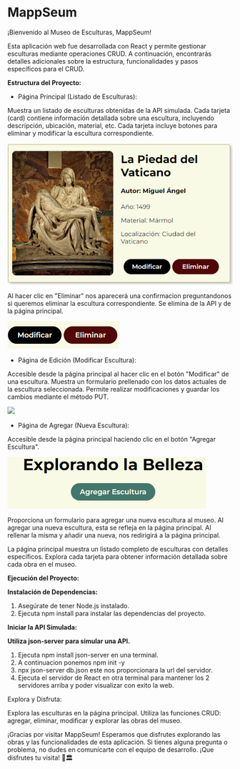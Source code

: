 
# MappSeum

¡Bienvenido al Museo de Esculturas, MappSeum!

Esta aplicación web fue desarrollada con React y permite gestionar esculturas mediante operaciones CRUD. A continuación, encontrarás detalles adicionales sobre la estructura, funcionalidades y pasos específicos para el CRUD.

**Estructura del Proyecto:**

- Página Principal (Listado de Esculturas):

Muestra un listado de esculturas obtenidas de la API simulada.
Cada tarjeta (card) contiene información detallada sobre una escultura, incluyendo descripción, ubicación, material, etc.
Cada tarjeta incluye botones para eliminar y modificar la escultura correspondiente.

![](src/assets/card.PNG)


Al hacer clic en "Eliminar" nos aparecerá una confirmacion preguntandonos si queremos eliminar la escultura correspondiente. Se elimina de la API y de la página principal.

![](src/assets/Botones.PNG)


- Página de Edición (Modificar Escultura):

Accesible desde la página principal al hacer clic en el botón "Modificar" de una escultura.
Muestra un formulario prellenado con los datos actuales de la escultura seleccionada.
Permite realizar modificaciones y guardar los cambios mediante el método PUT.

![](src/assets/Pagina-añade.PNG)

- Página de Agregar (Nueva Escultura):

Accesible desde la página principal haciendo clic en el botón "Agregar Escultura".


![](src/assets/Boton-agregar.PNG)


Proporciona un formulario para agregar una nueva escultura al museo.
Al agregar una nueva escultura, esta se refleja en la página principal. Al rellenar la misma y añadir una nueva, nos redirigirá a la página principal.




La página principal muestra un listado completo de esculturas con detalles específicos.
Explora cada tarjeta para obtener información detallada sobre cada obra en el museo.



**Ejecución del Proyecto:**

**Instalación de Dependencias:**

1. Asegúrate de tener Node.js instalado. 
2. Ejecuta npm install para instalar las dependencias del proyecto.

**Iniciar la API Simulada:**

**Utiliza json-server para simular una API.** 

1. Ejecuta npm install json-server en una terminal.
2. A continuacion ponemos npm init -y
3. npx json-server db.json este nos proporcionara la url del servidor.
4. Ejecuta el servidor de React en otra terminal para mantener los 2 servidores arriba y poder visualizar con exito la web.

Explora y Disfruta:

Explora las esculturas en la página principal.
Utiliza las funciones CRUD: agregar, eliminar, modificar y explorar las obras del museo.


¡Gracias por visitar MappSeum! Esperamos que disfrutes explorando las obras y las funcionalidades de esta aplicación. Si tienes alguna pregunta o problema, no dudes en comunicarte con el equipo de desarrollo. ¡Que disfrutes tu visita! 🎨🏛️
